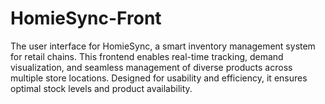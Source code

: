 # HomieSync-Front
The user interface for HomieSync, a smart inventory management system for retail chains. This frontend enables real-time tracking, demand visualization, and seamless management of diverse products across multiple store locations. Designed for usability and efficiency, it ensures optimal stock levels and product availability.
